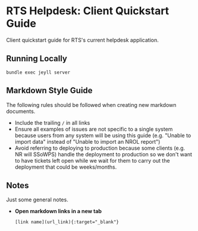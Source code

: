 # RTS Helpdesk: Client Quickstart Guide

Client quickstart guide for RTS's current helpdesk application.

## Running Locally

`bundle exec jeyll server`

## Markdown Style Guide

The following rules should be followed when creating new markdown documents.

- Include the trailing `/` in all links
- Ensure all examples of issues are not specific to a single system because users from any system will be using this guide (e.g. "Unable to import data" instead of "Unable to import an NROL report")
- Avoid referring to deploying to production because some clients (e.g. NR will SSoWPS) handle the deployment to production so we don't want to have tickets left open while we wait for them to carry out the deployment that could be weeks/months.

## Notes

Just some general notes.

- **Open markdown links in a new tab**

  ```HTML
  [link name](url_link){:target="_blank"}
  ```
